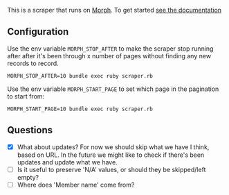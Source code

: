 This is a scraper that runs on [Morph](https://morph.io). To get started [see the documentation](https://morph.io/documentation)

## Configuration

Use the env variable `MORPH_STOP_AFTER` to make the scraper stop running after after
it's been through x number of pages without finding any new records to record.

```
MORPH_STOP_AFTER=10 bundle exec ruby scraper.rb
```

Use the env variable `MORPH_START_PAGE` to set which page in the pagination to start
from:

```
MORPH_START_PAGE=10 bundle exec ruby scraper.rb
```

## Questions

* [x] What about updates?
      For now we should skip what we have I think, based on URL.
      In the future we might like to check if there's been updates and update what we have.
* [ ] Is it useful to preserve 'N/A' values, or should they be skipped/left empty?
* [ ] Where does 'Member name' come from?
